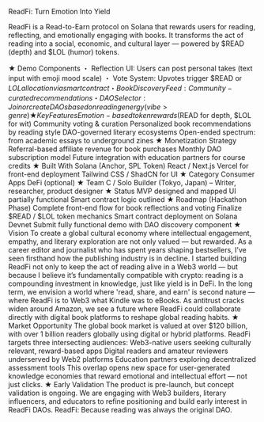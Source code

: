ReadFi: Turn Emotion Into Yield

ReadFi is a Read-to-Earn protocol on Solana that rewards users for reading, reflecting, and emotionally engaging with books. It transforms the act of reading into a social, economic, and cultural layer — powered by $READ (depth) and $LOL (humor) tokens.

★ Demo Components
・ Reflection UI: Users can post personal takes (text input with emoji mood scale)
・ Vote System: Upvotes trigger $READ or $LOL allocation via smart contract
・ Book Discovery Feed: Community-curated recommendations
・ DAO Selector: Join or create DAOs based on reading energy (vibe > genre)
★ Key Features
Emotion-based token rewards ($READ for depth, $LOL for wit)
Community voting & curation
Personalized book recommendations by reading style
DAO-governed literary ecosystems
Open-ended spectrum: from academic essays to underground zines
★ Monetization Strategy
Referral-based affiliate revenue for book purchases
Monthly DAO subscription model
Future integration with education partners for course credits
★ Built With
Solana (Anchor, SPL Token)
React / Next.js
Vercel for front-end deployment
Tailwind CSS / ShadCN for UI
★ Category
Consumer Apps
DeFi (optional)
★ Team
C / Solo Builder (Tokyo, Japan) – Writer, researcher, product designer
★ Status
MVP designed and mapped
UI partially functional
Smart contract logic outlined
★ Roadmap (Hackathon Phase)
Complete front-end flow for book reflections and voting
Finalize $READ / $LOL token mechanics
Smart contract deployment on Solana Devnet
Submit fully functional demo with DAO discovery component
★ Vision
To create a global cultural economy where intellectual engagement, empathy, and literary exploration are not only valued — but rewarded.
As a career editor and journalist who has spent years shaping bestsellers, I’ve seen firsthand how the publishing industry is in decline. I started building ReadFi not only to keep the act of reading alive in a Web3 world — but because I believe it’s fundamentally compatible with crypto: reading is a compounding investment in knowledge, just like yield is in DeFi.
In the long term, we envision a world where 'read, share, and earn' is second nature — where ReadFi is to Web3 what Kindle was to eBooks. As antitrust cracks widen around Amazon, we see a future where ReadFi could collaborate directly with digital book platforms to reshape global reading habits.
★ Market Opportunity
The global book market is valued at over $120 billion, with over 1 billion readers globally using digital or hybrid platforms. ReadFi targets three intersecting audiences:
Web3-native users seeking culturally relevant, reward-based apps
Digital readers and amateur reviewers underserved by Web2 platforms
Education partners exploring decentralized assessment tools
This overlap opens new space for user-generated knowledge economies that reward emotional and intellectual effort — not just clicks.
★ Early Validation
The product is pre-launch, but concept validation is ongoing. We are engaging with Web3 builders, literary influencers, and educators to refine positioning and build early interest in ReadFi DAOs.
ReadFi: Because reading was always the original DAO.
